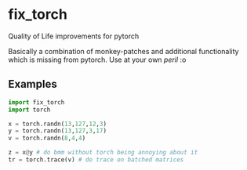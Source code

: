 # fix_torch

Quality of Life improvements for pytorch


Basically a combination of monkey-patches and additional functionality which is missing from pytorch.
Use at your own *peril* :o 


## Examples

```python
import fix_torch
import torch

x = torch.randn(13,127,12,3)
y = torch.randn(13,127,3,17)
v = torch.randn(8,4,4)

z = x@y # do bmm without torch being annoying about it
tr = torch.trace(v) # do trace on batched matrices

```